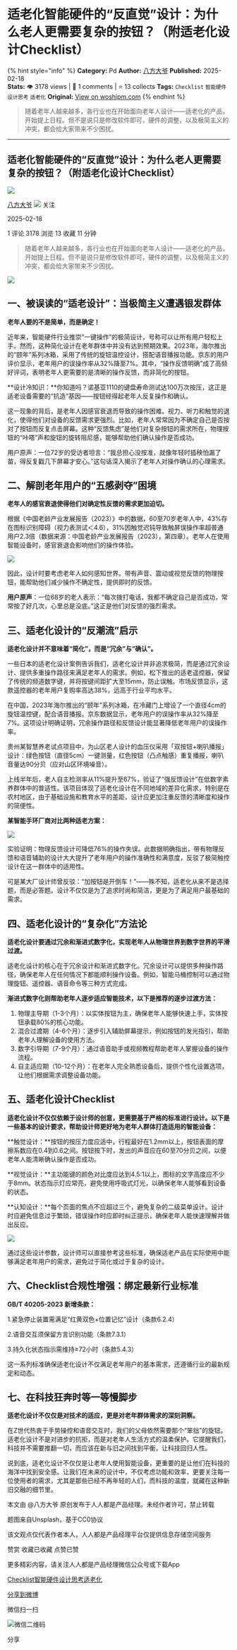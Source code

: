 # 适老化智能硬件的“反直觉”设计：为什么老人更需要复杂的按钮？（附适老化设计Checklist）
{% hint style="info" %}
**Category:** Pd
**Author:** [八方大爷](https://www.woshipm.com/u/1614884)
**Published:** 2025-02-18  
**Stats:** 👁️ 3178 views | 💬 1 comments | ⭐ 13 collects
**Tags:** `Checklist` `智能硬件` `设计思考` `适老化`
**Original:** [View on woshipm.com](https://www.woshipm.com/pd/6181204.html)
{% endhint %}
> 随着老年人越来越多，各行业也在开始面向老年人设计——适老化的产品，开始提上日程。但不是说只是修改软件即可，硬件的调整，以及极简主义的冲突，都会给大家带来不少困扰。

---

## 适老化智能硬件的“反直觉”设计：为什么老人更需要复杂的按钮？（附适老化设计Checklist）

[![](https://static.woshipm.com/pmapp_avatar_20250218122522_7135.jpeg?imageView2/1/w/72/h/72/q/100)](https://www.woshipm.com/u/1614884)

[八方大爷](https://www.woshipm.com/u/1614884) ![](https://static.woshipm.com/tag/1101_1@2x.png) 关注

2025-02-18

1 评论 3178 浏览 13 收藏 11 分钟

> 随着老年人越来越多，各行业也在开始面向老年人设计——适老化的产品，开始提上日程。但不是说只是修改软件即可，硬件的调整，以及极简主义的冲突，都会给大家带来不少困扰。

![](https://image.woshipm.com/2023/04/14/71998bc0-da8e-11ed-a86f-00163e0b5ff3.jpg)

## 一、被误读的“适老设计”：当极简主义遭遇银发群体

**老年人要的不是简单，而是确定！**

近年来，智能硬件行业推崇“一键操作”的极简设计，号称可以让所有用户轻松上手。然而，这种简化设计在老年群体中并没有达到预期效果。2023年，海尔推出的“颐年”系列冰箱，采用了传统的旋钮温控设计，搭配语音播报功能。京东的用户评价显示，老年用户的误操作率从32%降至7%。其中，“操作反馈明确”成了高频好评词，表明老年人更需要的是清晰的操作反馈，而非简化的按钮。

**设计冷知识：**你知道吗？诺基亚1110的键盘寿命测试达100万次按压，这正是适老设备需要的“抗造”基因——按钮经得起老年人反复操作和确认。

这一现象的背后，是老年人因感官衰退而导致的操作困难。视力、听力和触觉的退化，使得他们对设备的反馈需求更强烈。比如，老年人常常因为不确定自己是否按对了按钮而反复点击屏幕。这种“反馈焦虑”是他们对复杂按钮的需求所在，物理按钮的“咔嗒”声和旋钮的旋转阻尼感，能够帮助他们确认操作是否成功。

用户原声：一位72岁的受访者坦言：“我总担心没按准，就像年轻时插秧怕漏了苗，得反复戳几下屏幕才安心。”这句话深入揭示了老年人对操作确认的心理需求。

## 二、解剖老年用户的“五感剥夺”困境

**老年人的感官衰退使得他们对确定性反馈的需求更加迫切。**

根据《中国老龄产业发展报告（2023）》中的数据，60至70岁老年人中，43%存在图标识别障碍（视力表测试＜4.6），31%因触觉迟钝导致触屏误操作率超普通用户2.3倍（数据来源：中国老龄产业发展报告（2023），第四章）。老年人在使用智能设备时，感官衰退会影响他们的操作体验。

![](https://image.woshipm.com/2025/02/18/739dbff8-ed9d-11ef-a5ed-00163e09d72f.png)

因此，设计时要考虑老年人如何感知世界。带有声音、震动或视觉反馈的物理按钮，能帮助他们减少操作不确定性，提供即时的反馈。

**用户原声**：一位68岁的老人表示：“每次拨打电话，我都不确定自己是否成功，常常按了好几次，心里总是没底。”这正是他们对反馈的强烈需求。

## 三、适老化设计的“反潮流”启示

**适老化设计并不意味着“简化”，而是“冗余”与“确认”。**

一些日本的适老化设计案例告诉我们，适老化设计并非追求极简，而是通过冗余设计、提供多重操作路径来满足老年人的需求。例如，松下推出的适老遥控器，保留了传统的频道数字键，并将按键间距扩大至15mm，防止误触。市场反馈显示，这款遥控器的老年用户复购率高达38%，远高于行业平均水平。

在中国，2023年海尔推出的“颐年”系列冰箱，在冷藏门上增设了一个直径4cm的旋钮温控键，配合语音播报。京东数据显示，老年用户的误操作率从32%降至7%。这项设计明确证明，冗余操作路径和反馈设计能显著降低老年用户的误操作率。

贵州某智慧养老试点项目中，为山区老人设计的血压仪采用「双按钮+喇叭播报」设计：绿色按钮（直径5cm）一键测量，红色按钮（凸点触感）重复播报，喇叭音量达90分贝（应对山区环境噪音）。

上线半年后，老人自主检测率从11%提升至67%，验证了“强反馈设计”在低数字素养群体中的普适性。该项目体现了适老化设计在不同地域的差异化需求，特别是在农村地区，由于基础设施和教育水平的差距，设计应更加注重反馈的清晰度和操作的简便性。

**某智能手环厂商对比两种适老方案：**

![](https://image.woshipm.com/2025/02/18/7d581192-ed9d-11ef-a5ed-00163e09d72f.png)

实验证明：物理反馈设计可降低76%的操作失误。此数据明确指出，带有物理反馈和语音辅助的设计大大提升了老年用户的操作准确性和满意度，反驳了极简触控设计在这一群体中的适用性。

可是某大厂设计师曾反驳：“加按钮是开倒车！”——殊不知，适老化从来不是选择题，而是必答题。设计不仅仅是为了追求时尚和简洁，更是为了满足用户最基础的需求。

## 四、适老化设计的“复杂化”方法论

**适老化设计要通过冗余和渐进式数字化，实现老年人从物理世界到数字世界的平滑过渡。**

适老化设计的核心在于冗余设计和渐进式数字化。冗余设计可以提供多种操作路径，确保老年人在任何情况下都能顺利操作设备。例如，智能马桶控制可以通过物理旋钮、遥控器、语音命令等三种方式完成。

**渐进式数字化则帮助老年人逐步适应智能技术，以下是推荐的逐步过渡方法：**

1.  物理主导期（1-3个月）：以实体按钮为主，确保老年人能够快速上手，实体按钮承载80%的核心功能。
2.  混合过渡期（4-6个月）：逐步引入辅助屏幕提示，例如按钮的发光指引，帮助老年人理解设备的使用方法。
3.  数字引导期（7-9个月）：通过语音助手或视频教程帮助老年人掌握设备的操作流程。
4.  自主适应期（10-12个月）：在老年人完全熟悉设备后，提供个性化设置选项，让他们根据需求调整设备功能。

## 五、适老化设计Checklist

**适老化设计不仅仅依赖于设计师的创意，更需要基于严格的标准进行设计。以下是一些基本的设计要求，帮助设计师更好地为老年人群体打造适用的智能设备：**

**触觉设计：**按钮的按压力度应适中，行程最好在1.2mm以上，按钮表面的摩擦系数应在0.4到0.6之间。按钮按下时，发出的声音应在60至70分贝之间，以便老年人能清晰确认操作是否成功。

**视觉设计：**主功能键的颜色对比度应达到4.5:1以上，图标的文字高度应不少于8mm。状态指示灯应常亮，避免使用呼吸式灯光，以确保老年人能够看到设备的状态。

**认知设计：**每个页面的焦点不应超过三个，避免复杂的二级菜单设计。设计时应避免信息过于繁琐，错误操作时应即时纠正提示，确保老年人能快速理解并做出反应。

![](https://image.woshipm.com/2025/02/18/84ee90ca-ed9d-11ef-a5ed-00163e09d72f.png)

通过这些设计参数，设计师可以直接参考这些标准，确保适老产品在实际使用中能够满足老年用户的需求，避免过于简化或过于复杂的设计。

## 六、Checklist合规性增强：绑定最新行业标准

**GB/T 40205-2023 新增条款：**

1.紧急停止装置需满足“红黄双色+位置记忆”设计（条款6.2.4）

2.语音交互须保留方言识别功能（条款7.3.1）

3.持久化状态指示需维持≥72小时（条款5.4.3）

这一系列标准确保适老化设计不仅满足老年用户的基本需求，还遵循行业的最新规定和动态。

## 七、在科技狂奔时等一等慢脚步

**适老化设计不仅仅是对技术的适应，更是对老年群体需求的深刻洞察。**

在Z世代热衷于手势操控和语音交互时，我们的父母依然需要那个“笨拙”的旋钮。适老化设计不是对进步的抗拒，而是对老年人生活方式的温柔保护。它提醒我们，科技并不需要推翻一切，而应该在新与旧之间找到平衡，让科技回归人性。

说到底，适老化设计不仅仅是让老年人使用智能设备，更重要的是让他们在科技的海洋中找到安全感。让我们在未来的设计中，不仅考虑功能和效率，更要关注每一位使用者的需求，尤其是那些已经不再年轻的人们，而科技的温度，就藏在这种新旧交融的细节里。

本文由 @八方大爷 原创发布于人人都是产品经理。未经作者许可，禁止转载

题图来自Unsplash，基于CC0协议

该文观点仅代表作者本人，人人都是产品经理平台仅提供信息存储空间服务

赞赏 收藏已收藏 点赞已赞

更多精彩内容，请关注人人都是产品经理微信公众号或下载App

[Checklist](https://www.woshipm.com/tag/checklist)[智能硬件](https://www.woshipm.com/tag/%e6%99%ba%e8%83%bd%e7%a1%ac%e4%bb%b6)[设计思考](https://www.woshipm.com/tag/%e8%ae%be%e8%ae%a1%e6%80%9d%e8%80%83)[适老化](https://www.woshipm.com/tag/%e9%80%82%e8%80%81%e5%8c%96)

[分享到微博](https://service.weibo.com/share/share.php?appkey=2775287854&title=适老化智能硬件的“反直觉”设计：为什么老人更需要复杂的按钮？（附适老化设计Checklist）&url=https://www.woshipm.com/pd/6181204.html&pic=https://image.woshipm.com/2023/04/14/71998bc0-da8e-11ed-a86f-00163e0b5ff3.jpg)

微信扫一扫

![微信二维码](https://api.pwmqr.com/qrcode/create/?url=https://www.woshipm.com/pd/6181204.html)

分享